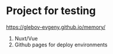 # Project for testing
 
https://glebov-evgeny.github.io/memory/

1) Nuxt/Vue
2) Github pages for deploy environments


